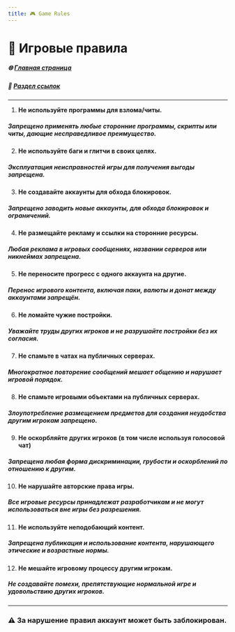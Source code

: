 ```yaml
---
title: 🎮 Game Rules
---
```


# 📃 Игровые правила

##### 🌐 [Главная страница](./index.md)
##### 🔗 [Раздел ссылок](./links.md)

- - - - -

1. **Не используйте программы для взлома/читы.**
##### Запрещено применять любые сторонние программы, скрипты или читы, дающие несправедливое преимущество.

2. **Не используйте баги и глитчи в своих целях.**
##### Эксплуатация неисправностей игры для получения выгоды запрещена.

3. **Не создавайте аккаунты для обхода блокировок.**
##### Запрещено заводить новые аккаунты, для обхода блокировок и ограничений.

4. **Не размещайте рекламу и ссылки на сторонние ресурсы.**
##### Любая реклама в игровых сообщениях, названии серверов или никнеймах запрещена.

5. **Не переносите прогресс с одного аккаунта на другие.**
##### Перенос игрового контента, включая паки, валюты и донат между аккаунтами запрещён.

6. **Не ломайте чужие постройки.**
##### Уважайте труды других игроков и не разрушайте постройки без их согласия.

7. **Не спамьте в чатах на публичных серверах.**
##### Многократное повторение сообщений мешает общению и нарушает игровой порядок.

8. **Не спамьте игровыми объектами на публичных серверах.**
##### Злоупотребление размещением предметов для создания неудобства другим игрокам запрещено.

9. **Не оскорбляйте других игроков (в том числе используя голосовой чат)**
##### Запрещена любая форма дискриминации, грубости и оскорблений по отношению к другим.

10. **Не нарушайте авторские права игры.**
##### Все игровые ресурсы принадлежат разработчикам и не могут использоваться вне игры без разрешения.

11. **Не используйте неподобающий контент.**
##### Запрещена публикация и использование контента, нарушающего этические и возрастные нормы.

12. **Не мешайте игровому процессу другим игрокам.**
##### Не создавайте помехи, препятствующие нормальной игре и удовольствию других игроков.

- - - - -

### ⚠️ За нарушение правил аккаунт может быть заблокирован.